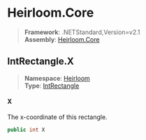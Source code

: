 # Heirloom.Core

> **Framework**: .NETStandard,Version=v2.1  
> **Assembly**: [Heirloom.Core][0]  

## IntRectangle.X

> **Namespace**: [Heirloom][0]  
> **Type**: [IntRectangle][1]  

#### X

The x-coordinate of this rectangle.

```cs
public int X
```

[0]: ../Heirloom.Core.md
[1]: Heirloom.IntRectangle.md
